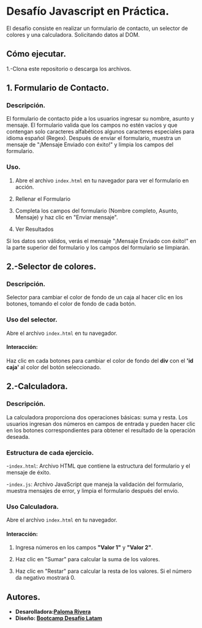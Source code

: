 # Desafío Javascript en Práctica.
El desafío consiste en realizar un formulario de contacto, un selector de colores y una calculadora. Solicitando datos al DOM.

## Cómo ejecutar.
1.-Clona este repositorio o descarga los archivos.

## 1. Formulario de Contacto.

### Descripción.
El formulario de contacto pide a los usuarios ingresar su nombre, asunto y mensaje. El formulario valida que los campos no estén vacíos y que contengan solo caracteres alfabéticos algunos caracteres especiales para idioma español (Regex). Después de enviar el formulario, muestra un mensaje de "¡Mensaje Enviado con éxito!" y limpia los campos del formulario.



### Uso.

1. Abre el archivo `index.html` en tu navegador para ver el formulario en acción.

2. Rellenar el Formulario

3. Completa los campos del formulario (Nombre completo, Asunto, Mensaje) y haz clic en "Enviar mensaje".

4. Ver Resultados

Si los datos son válidos, verás el mensaje "¡Mensaje Enviado con éxito!" en la parte superior del formulario y los campos del formulario se limpiarán.



## 2.-Selector de colores.

### Descripción.
Selector para cambiar el color de fondo de un caja al hacer clic en los botones, tomando el color de fondo de cada botón. 

### Uso del selector.

Abre el archivo `index.html` en tu navegador.

#### Interacción:

Haz clic en cada botones para cambiar el color de fondo del **div** con el **'id caja'** al color del botón seleccionado.


## 2.-Calculadora.

### Descripción.
La calculadora proporciona dos operaciones básicas: suma y resta. Los usuarios ingresan dos números en campos de entrada y pueden hacer clic en los botones correspondientes para obtener el resultado de la operación deseada.

### Estructura de cada ejercicio.
-`index.html`: Archivo HTML que contiene la estructura del formulario y el mensaje de éxito.

-`index.js`: Archivo JavaScript que maneja la validación del formulario, muestra mensajes de error, y limpia el formulario después del envío.

### Uso Calculadora.

Abre el archivo `index.html` en tu navegador.

#### Interacción:

1. Ingresa números en los campos **"Valor 1"** y **"Valor 2"**.

2. Haz clic en "Sumar" para calcular la suma de los valores.

3. Haz clic en "Restar" para calcular la resta de los valores. Si el número da negativo mostrará 0.

## Autores.
- **Desarolladora:[Paloma Rivera](https://github.com/**SingularPigeon)**
- **Diseño: [Bootcamp Desafío Latam](desafiolatam.com)**